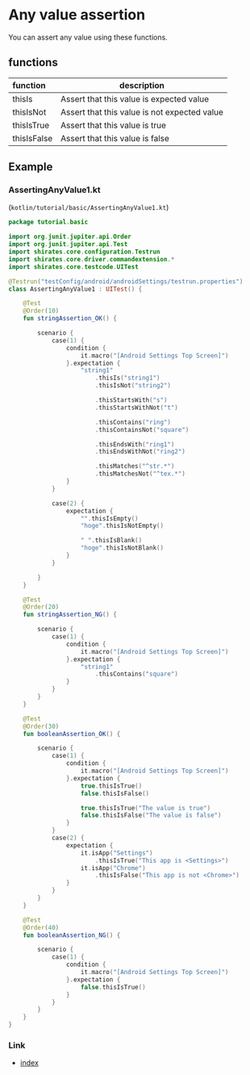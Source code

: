 # Any value assertion

You can assert any value using these functions.

## functions

| function    | description                                  |
|:------------|----------------------------------------------|
| thisIs      | Assert that this value is expected value     |
| thisIsNot   | Assert that this value is not expected value |
| thisIsTrue  | Assert that this value is true               |
| thisIsFalse | Assert that this value is false              |

## Example

### AssertingAnyValue1.kt

(`kotlin/tutorial/basic/AssertingAnyValue1.kt`)

```kotlin
package tutorial.basic

import org.junit.jupiter.api.Order
import org.junit.jupiter.api.Test
import shirates.core.configuration.Testrun
import shirates.core.driver.commandextension.*
import shirates.core.testcode.UITest

@Testrun("testConfig/android/androidSettings/testrun.properties")
class AssertingAnyValue1 : UITest() {

    @Test
    @Order(10)
    fun stringAssertion_OK() {

        scenario {
            case(1) {
                condition {
                    it.macro("[Android Settings Top Screen]")
                }.expectation {
                    "string1"
                        .thisIs("string1")
                        .thisIsNot("string2")

                        .thisStartsWith("s")
                        .thisStartsWithNot("t")

                        .thisContains("ring")
                        .thisContainsNot("square")

                        .thisEndsWith("ring1")
                        .thisEndsWithNot("ring2")

                        .thisMatches("^str.*")
                        .thisMatchesNot("^tex.*")
                }
            }

            case(2) {
                expectation {
                    "".thisIsEmpty()
                    "hoge".thisIsNotEmpty()

                    " ".thisIsBlank()
                    "hoge".thisIsNotBlank()
                }
            }

        }
    }

    @Test
    @Order(20)
    fun stringAssertion_NG() {

        scenario {
            case(1) {
                condition {
                    it.macro("[Android Settings Top Screen]")
                }.expectation {
                    "string1"
                        .thisContains("square")
                }
            }
        }
    }

    @Test
    @Order(30)
    fun booleanAssertion_OK() {

        scenario {
            case(1) {
                condition {
                    it.macro("[Android Settings Top Screen]")
                }.expectation {
                    true.thisIsTrue()
                    false.thisIsFalse()

                    true.thisIsTrue("The value is true")
                    false.thisIsFalse("The value is false")
                }
            }
            case(2) {
                expectation {
                    it.isApp("Settings")
                        .thisIsTrue("This app is <Settings>")
                    it.isApp("Chrome")
                        .thisIsFalse("This app is not <Chrome>")
                }
            }
        }
    }

    @Test
    @Order(40)
    fun booleanAssertion_NG() {

        scenario {
            case(1) {
                condition {
                    it.macro("[Android Settings Top Screen]")
                }.expectation {
                    false.thisIsTrue()
                }
            }
        }
    }
}
```

### Link

- [index](../../../index.md)

